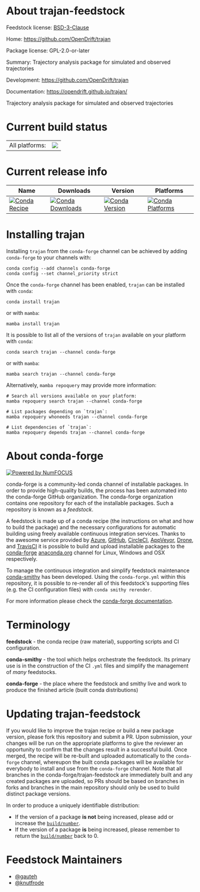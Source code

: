 About trajan-feedstock
======================

Feedstock license: [BSD-3-Clause](https://github.com/conda-forge/trajan-feedstock/blob/main/LICENSE.txt)

Home: https://github.com/OpenDrift/trajan

Package license: GPL-2.0-or-later

Summary: Trajectory analysis package for simulated and observed trajectories

Development: https://github.com/OpenDrift/trajan

Documentation: https://opendrift.github.io/trajan/

Trajectory analysis package for simulated and observed trajectories

Current build status
====================


<table><tr><td>All platforms:</td>
    <td>
      <a href="https://dev.azure.com/conda-forge/feedstock-builds/_build/latest?definitionId=18070&branchName=main">
        <img src="https://dev.azure.com/conda-forge/feedstock-builds/_apis/build/status/trajan-feedstock?branchName=main">
      </a>
    </td>
  </tr>
</table>

Current release info
====================

| Name | Downloads | Version | Platforms |
| --- | --- | --- | --- |
| [![Conda Recipe](https://img.shields.io/badge/recipe-trajan-green.svg)](https://anaconda.org/conda-forge/trajan) | [![Conda Downloads](https://img.shields.io/conda/dn/conda-forge/trajan.svg)](https://anaconda.org/conda-forge/trajan) | [![Conda Version](https://img.shields.io/conda/vn/conda-forge/trajan.svg)](https://anaconda.org/conda-forge/trajan) | [![Conda Platforms](https://img.shields.io/conda/pn/conda-forge/trajan.svg)](https://anaconda.org/conda-forge/trajan) |

Installing trajan
=================

Installing `trajan` from the `conda-forge` channel can be achieved by adding `conda-forge` to your channels with:

```
conda config --add channels conda-forge
conda config --set channel_priority strict
```

Once the `conda-forge` channel has been enabled, `trajan` can be installed with `conda`:

```
conda install trajan
```

or with `mamba`:

```
mamba install trajan
```

It is possible to list all of the versions of `trajan` available on your platform with `conda`:

```
conda search trajan --channel conda-forge
```

or with `mamba`:

```
mamba search trajan --channel conda-forge
```

Alternatively, `mamba repoquery` may provide more information:

```
# Search all versions available on your platform:
mamba repoquery search trajan --channel conda-forge

# List packages depending on `trajan`:
mamba repoquery whoneeds trajan --channel conda-forge

# List dependencies of `trajan`:
mamba repoquery depends trajan --channel conda-forge
```


About conda-forge
=================

[![Powered by
NumFOCUS](https://img.shields.io/badge/powered%20by-NumFOCUS-orange.svg?style=flat&colorA=E1523D&colorB=007D8A)](https://numfocus.org)

conda-forge is a community-led conda channel of installable packages.
In order to provide high-quality builds, the process has been automated into the
conda-forge GitHub organization. The conda-forge organization contains one repository
for each of the installable packages. Such a repository is known as a *feedstock*.

A feedstock is made up of a conda recipe (the instructions on what and how to build
the package) and the necessary configurations for automatic building using freely
available continuous integration services. Thanks to the awesome service provided by
[Azure](https://azure.microsoft.com/en-us/services/devops/), [GitHub](https://github.com/),
[CircleCI](https://circleci.com/), [AppVeyor](https://www.appveyor.com/),
[Drone](https://cloud.drone.io/welcome), and [TravisCI](https://travis-ci.com/)
it is possible to build and upload installable packages to the
[conda-forge](https://anaconda.org/conda-forge) [anaconda.org](https://anaconda.org/)
channel for Linux, Windows and OSX respectively.

To manage the continuous integration and simplify feedstock maintenance
[conda-smithy](https://github.com/conda-forge/conda-smithy) has been developed.
Using the ``conda-forge.yml`` within this repository, it is possible to re-render all of
this feedstock's supporting files (e.g. the CI configuration files) with ``conda smithy rerender``.

For more information please check the [conda-forge documentation](https://conda-forge.org/docs/).

Terminology
===========

**feedstock** - the conda recipe (raw material), supporting scripts and CI configuration.

**conda-smithy** - the tool which helps orchestrate the feedstock.
                   Its primary use is in the construction of the CI ``.yml`` files
                   and simplify the management of *many* feedstocks.

**conda-forge** - the place where the feedstock and smithy live and work to
                  produce the finished article (built conda distributions)


Updating trajan-feedstock
=========================

If you would like to improve the trajan recipe or build a new
package version, please fork this repository and submit a PR. Upon submission,
your changes will be run on the appropriate platforms to give the reviewer an
opportunity to confirm that the changes result in a successful build. Once
merged, the recipe will be re-built and uploaded automatically to the
`conda-forge` channel, whereupon the built conda packages will be available for
everybody to install and use from the `conda-forge` channel.
Note that all branches in the conda-forge/trajan-feedstock are
immediately built and any created packages are uploaded, so PRs should be based
on branches in forks and branches in the main repository should only be used to
build distinct package versions.

In order to produce a uniquely identifiable distribution:
 * If the version of a package **is not** being increased, please add or increase
   the [``build/number``](https://docs.conda.io/projects/conda-build/en/latest/resources/define-metadata.html#build-number-and-string).
 * If the version of a package **is** being increased, please remember to return
   the [``build/number``](https://docs.conda.io/projects/conda-build/en/latest/resources/define-metadata.html#build-number-and-string)
   back to 0.

Feedstock Maintainers
=====================

* [@gauteh](https://github.com/gauteh/)
* [@knutfrode](https://github.com/knutfrode/)

